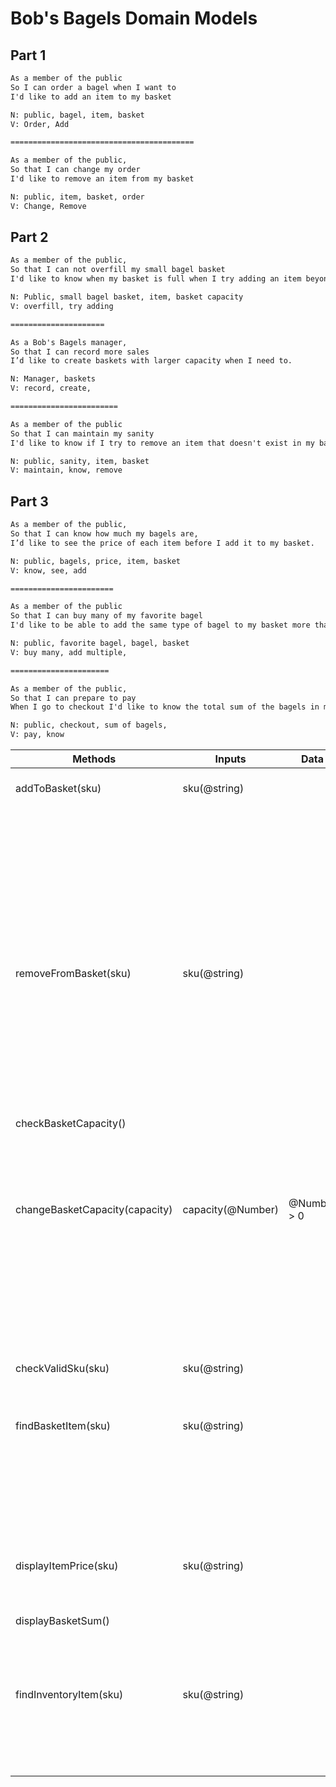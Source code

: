 # Bob's Bagels Domain Models

## Part 1

```txt
As a member of the public
So I can order a bagel when I want to
I'd like to add an item to my basket

N: public, bagel, item, basket
V: Order, Add

=========================================

As a member of the public,
So that I can change my order
I'd like to remove an item from my basket

N: public, item, basket, order
V: Change, Remove
```

## Part 2

```txt
As a member of the public,
So that I can not overfill my small bagel basket
I'd like to know when my basket is full when I try adding an item beyond my basket capacity.

N: Public, small bagel basket, item, basket capacity
V: overfill, try adding

=====================

As a Bob's Bagels manager,
So that I can record more sales
I’d like to create baskets with larger capacity when I need to.

N: Manager, baskets
V: record, create,

========================

As a member of the public
So that I can maintain my sanity
I'd like to know if I try to remove an item that doesn't exist in my basket. 

N: public, sanity, item, basket
V: maintain, know, remove
```

## Part 3

```txt
As a member of the public,
So that I can know how much my bagels are,
I’d like to see the price of each item before I add it to my basket.

N: public, bagels, price, item, basket
V: know, see, add

=======================

As a member of the public
So that I can buy many of my favorite bagel
I'd like to be able to add the same type of bagel to my basket more than once

N: public, favorite bagel, bagel, basket
V: buy many, add multiple,

======================

As a member of the public,
So that I can prepare to pay
When I go to checkout I'd like to know the total sum of the bagels in my basket

N: public, checkout, sum of bagels,
V: pay, know
```

| Methods       | Inputs | Data | Scenario | Outputs | Done |
| ------------- | ------ | ---- | -------- | ------- | ---- |
| addToBasket(sku) | sku(@string)| | valid sku | add item to basket, message "item added" | x |
|||| invalid sku | return message "item not found" | x |
|||| no sku input | return message "item sku required" | x |
|||| basket is full | return message "basket full" | |
|||| sku already in basket | increase quantity of item in basket, message "item added"
|||||
| removeFromBasket(sku) | sku(@string)| | valid sku, sku in basket | remove item to basket, message "item removed" |
|||| valid sku, sku not in basket | return message "item not in cart"
|||| invalid sku | return message "valid sku required"
|||| no sku input | return message "item sku required"
|||||
| checkBasketCapacity()|||basket is (@array)|return length of basket array
||||basket is not (@array)|return "error, misconfigured basket"
|||||
|changeBasketCapacity(capacity)|capacity(@Number)| @Number > 0| positive integer input | change maxBasketCapacity, return maxBasketCapacity
|||| positive float input | round float to integer, change maxBasketCapacity, return maxBasketCapacity
|||| not positive number input | return "please enter positive number value"
|||||
| checkValidSku(sku)|sku(@string)|| valid sku | returns item object
|||||
| findBasketItem(sku) | sku(@string) || valid sku, sku in basket, return item object
|||| valid sku, sku not in basket | return "item not in basket"
|||| invalid sku | return "sku does not exist"
|||||
|displayItemPrice(sku)| sku(@string) | | valid sku | return item price
|||| invalid sku | return "sku not found"
|||||
|displayBasketSum()||| items in basket | return sum of items.price
|||| no items in basket | return 0
|||||
| findInventoryItem(sku)| sku(@string)||valid sku, sku in inventory | return item object | x |
|||| valid sku, sku not in inventory | return "item not found" | x |
